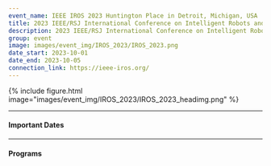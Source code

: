 ```yaml
---
event_name: IEEE IROS 2023 Huntington Place in Detroit, Michigan, USA
title: 2023 IEEE/RSJ International Conference on Intelligent Robots and Systems (IROS)
description: 2023 IEEE/RSJ International Conference on Intelligent Robots and Systems (IROS)
group: event
image: images/event_img/IROS_2023/IROS_2023.png
date_start: 2023-10-01
date_end: 2023-10-05
connection_link: https://ieee-iros.org/
---
```


{%
  include figure.html
  image="images/event_img/IROS_2023/IROS_2023_headimg.png"
%}

***

#### <i class="fas fa-edit"></i>  **Important Dates**



***

#### <i class="fas fa-edit"></i>  **Programs**